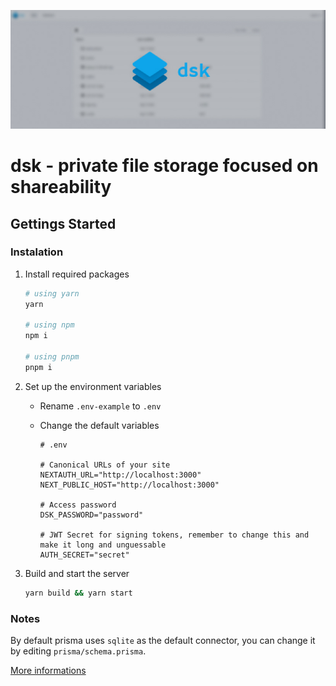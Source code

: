 <p align="center">
  <img src="assets/cover.jpg" />
</p>

# dsk - private file storage focused on shareability

## Gettings Started

### Instalation

1. Install required packages
   ```sh
   # using yarn 
   yarn
   
   # using npm 
   npm i

   # using pnpm
   pnpm i
   ```

2. Set up the environment variables

   - Rename `.env-example` to `.env` 

   - Change the default variables

     ```env
     # .env
     
     # Canonical URLs of your site
     NEXTAUTH_URL="http://localhost:3000"
     NEXT_PUBLIC_HOST="http://localhost:3000"
  
     # Access password
     DSK_PASSWORD="password"
  
     # JWT Secret for signing tokens, remember to change this and make it long and unguessable
     AUTH_SECRET="secret"
     ```

3. Build and start the server
   ```sh
   yarn build && yarn start
   ```

### Notes

By default prisma uses `sqlite` as the default connector, you can change it by editing `prisma/schema.prisma`.

[More informations](https://www.prisma.io/docs/concepts/database-connectors)
